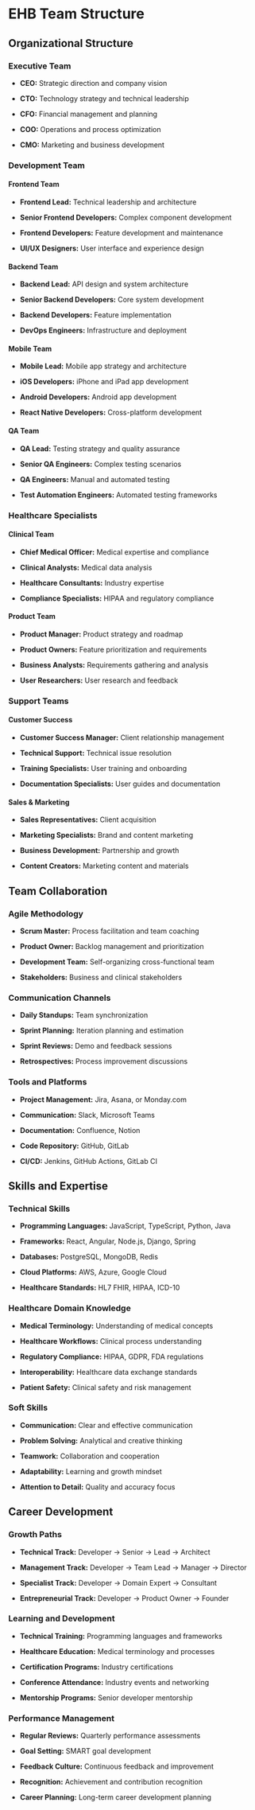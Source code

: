 # EHB Team Structure

## Organizational Structure

### Executive Team

- **CEO:** Strategic direction and company vision

- **CTO:** Technology strategy and technical leadership

- **CFO:** Financial management and planning

- **COO:** Operations and process optimization

- **CMO:** Marketing and business development

### Development Team

#### Frontend Team

- **Frontend Lead:** Technical leadership and architecture

- **Senior Frontend Developers:** Complex component development

- **Frontend Developers:** Feature development and maintenance

- **UI/UX Designers:** User interface and experience design

#### Backend Team

- **Backend Lead:** API design and system architecture

- **Senior Backend Developers:** Core system development

- **Backend Developers:** Feature implementation

- **DevOps Engineers:** Infrastructure and deployment

#### Mobile Team

- **Mobile Lead:** Mobile app strategy and architecture

- **iOS Developers:** iPhone and iPad app development

- **Android Developers:** Android app development

- **React Native Developers:** Cross-platform development

#### QA Team

- **QA Lead:** Testing strategy and quality assurance

- **Senior QA Engineers:** Complex testing scenarios

- **QA Engineers:** Manual and automated testing

- **Test Automation Engineers:** Automated testing frameworks

### Healthcare Specialists

#### Clinical Team

- **Chief Medical Officer:** Medical expertise and compliance

- **Clinical Analysts:** Medical data analysis

- **Healthcare Consultants:** Industry expertise

- **Compliance Specialists:** HIPAA and regulatory compliance

#### Product Team

- **Product Manager:** Product strategy and roadmap

- **Product Owners:** Feature prioritization and requirements

- **Business Analysts:** Requirements gathering and analysis

- **User Researchers:** User research and feedback

### Support Teams

#### Customer Success

- **Customer Success Manager:** Client relationship management

- **Technical Support:** Technical issue resolution

- **Training Specialists:** User training and onboarding

- **Documentation Specialists:** User guides and documentation

#### Sales & Marketing

- **Sales Representatives:** Client acquisition

- **Marketing Specialists:** Brand and content marketing

- **Business Development:** Partnership and growth

- **Content Creators:** Marketing content and materials

## Team Collaboration

### Agile Methodology

- **Scrum Master:** Process facilitation and team coaching

- **Product Owner:** Backlog management and prioritization

- **Development Team:** Self-organizing cross-functional team

- **Stakeholders:** Business and clinical stakeholders

### Communication Channels

- **Daily Standups:** Team synchronization

- **Sprint Planning:** Iteration planning and estimation

- **Sprint Reviews:** Demo and feedback sessions

- **Retrospectives:** Process improvement discussions

### Tools and Platforms

- **Project Management:** Jira, Asana, or Monday.com

- **Communication:** Slack, Microsoft Teams

- **Documentation:** Confluence, Notion

- **Code Repository:** GitHub, GitLab

- **CI/CD:** Jenkins, GitHub Actions, GitLab CI

## Skills and Expertise

### Technical Skills

- **Programming Languages:** JavaScript, TypeScript, Python, Java

- **Frameworks:** React, Angular, Node.js, Django, Spring

- **Databases:** PostgreSQL, MongoDB, Redis

- **Cloud Platforms:** AWS, Azure, Google Cloud

- **Healthcare Standards:** HL7 FHIR, HIPAA, ICD-10

### Healthcare Domain Knowledge

- **Medical Terminology:** Understanding of medical concepts

- **Healthcare Workflows:** Clinical process understanding

- **Regulatory Compliance:** HIPAA, GDPR, FDA regulations

- **Interoperability:** Healthcare data exchange standards

- **Patient Safety:** Clinical safety and risk management

### Soft Skills

- **Communication:** Clear and effective communication

- **Problem Solving:** Analytical and creative thinking

- **Teamwork:** Collaboration and cooperation

- **Adaptability:** Learning and growth mindset

- **Attention to Detail:** Quality and accuracy focus

## Career Development

### Growth Paths

- **Technical Track:** Developer → Senior → Lead → Architect

- **Management Track:** Developer → Team Lead → Manager → Director

- **Specialist Track:** Developer → Domain Expert → Consultant

- **Entrepreneurial Track:** Developer → Product Owner → Founder

### Learning and Development

- **Technical Training:** Programming languages and frameworks

- **Healthcare Education:** Medical terminology and processes

- **Certification Programs:** Industry certifications

- **Conference Attendance:** Industry events and networking

- **Mentorship Programs:** Senior developer mentorship

### Performance Management

- **Regular Reviews:** Quarterly performance assessments

- **Goal Setting:** SMART goal development

- **Feedback Culture:** Continuous feedback and improvement

- **Recognition:** Achievement and contribution recognition

- **Career Planning:** Long-term career development planning